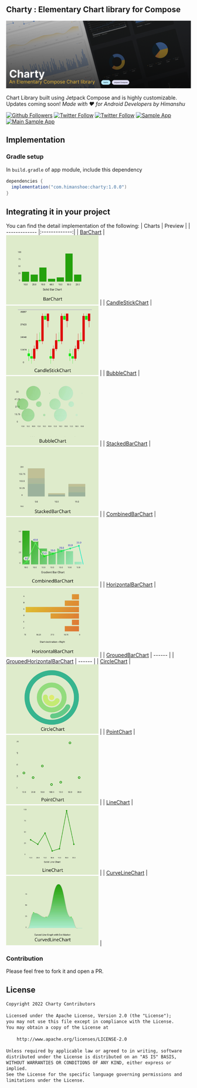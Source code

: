 ## Charty : Elementary Chart library for Compose

![Charty](img/charty-banner.png)

Chart Library built using Jetpack Compose and is highly customizable. Updates coming soon!
_Made with ❤️ for Android Developers by Himanshu_

[![Github Followers](https://img.shields.io/github/followers/hi-manshu?label=Follow&style=social)](https://github.com/hi-manshu)
[![Twitter Follow](https://img.shields.io/twitter/follow/hi_man_shoe?label=Follow&style=social)](https://twitter.com/hi_man_shoe)
[![Twitter Follow](https://img.shields.io/badge/Featured%20in%20androidweekly.net-%23532-orange)](https://androidweekly.net/issues/issue-532)
[![Sample App](https://img.shields.io/github/v/release/hi-manshu/Charty?color=7885FF&label=Sample%20App&logo=android&style=for-the-badge)](https://github.com/hi-manshu/Charty/releases/latest/download/charty-sample.apk)
[![Main Sample App](https://img.shields.io/badge/Main-Main?color=7885FF&label=Sample%20App&logo=android&style=for-the-badge)](https://github.com/hi-manshu/Charty/releases/download/latest-main/app-debug.apk)

## Implementation

### Gradle setup

In `build.gradle` of app module, include this dependency

```gradle
dependencies {
  implementation("com.himanshoe:charty:1.0.0")
}
```

## Integrating it in your project

You can find the detail implementation of the following:
| Charts        | Preview           | 
| ------------- |:-------------:| 
| [BarChart](docs/BarChart.md)      | <img src="img/demo/BarChart.png" width=50% height=50%> | 
| [CandleStickChart](docs/CandleStickChart.md)      | <img src="img/demo/CandleChart.png" width=50% height=50%> | 
| [BubbleChart](docs/BubbleChart.md)     | <img src="img/demo/Bubble.png" width=50% height=50%> | 
| [StackedBarChart](docs/StackedBarChart.md)     | <img src="img/demo/Stackerbarchart.png" width=50% height=50%> | 
| [CombinedBarChart](docs/CombinedBarChart.md)     | <img src="img/demo/CombinedBarChart.png" width=50% height=50%> | 
| [HorizontalBarChart](docs/HorizontalBarChart.md)    | <img src="img/demo/HorizontalBarChart.png" width=50% height=50%> | 
| [GroupedBarChart](docs/GroupedBarChart.md)    | ------ | 
| [GroupedHorizontalBarChart](docs/GroupedHorizontalBarChart.md)    | ------ | 
| [CircleChart](docs/CircleChart.md)    | <img src="img/demo/CircleChart.png" width=50% height=50%> | 
| [PointChart](docs/PointChart.md)   | <img src="img/demo/PointChart.png" width=50% height=50%> | 
| [LineChart](docs/LineChart.md)  | <img src="img/demo/LineChart.png" width=50% height=50%> | 
| [CurveLineChart](docs/CurveLineChart.md) | <img src="img/demo/CurvedLineChart.png" width=50% height=50%> | 

### Contribution

Please feel free to fork it and open a PR.

## License

    Copyright 2022 Charty Contributors

    Licensed under the Apache License, Version 2.0 (the "License");
    you may not use this file except in compliance with the License.
    You may obtain a copy of the License at

        http://www.apache.org/licenses/LICENSE-2.0

    Unless required by applicable law or agreed to in writing, software
    distributed under the License is distributed on an "AS IS" BASIS,
    WITHOUT WARRANTIES OR CONDITIONS OF ANY KIND, either express or implied.
    See the License for the specific language governing permissions and
    limitations under the License.


